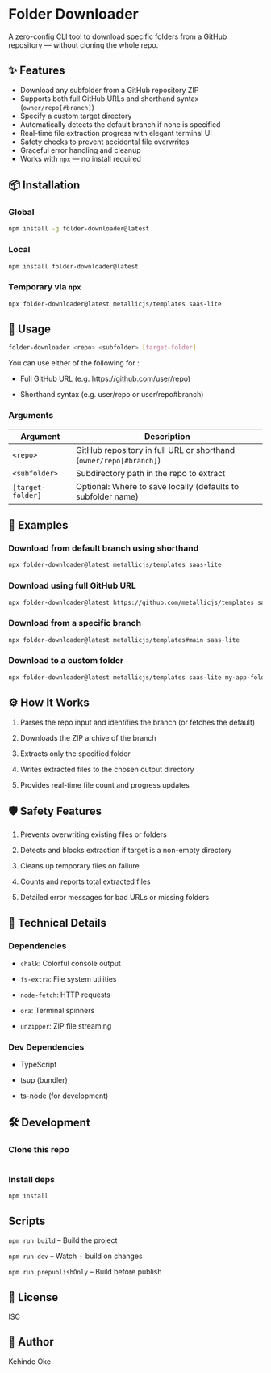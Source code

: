 # Folder Downloader

A zero-config CLI tool to download specific folders from a GitHub repository — without cloning the whole repo.

## ✨ Features

- Download any subfolder from a GitHub repository ZIP
- Supports both full GitHub URLs and shorthand syntax (`owner/repo[#branch]`)
- Specify a custom target directory
- Automatically detects the default branch if none is specified
- Real-time file extraction progress with elegant terminal UI
- Safety checks to prevent accidental file overwrites
- Graceful error handling and cleanup
- Works with `npx` — no install required

## 📦 Installation

### Global

```bash
npm install -g folder-downloader@latest
```

### Local
```bash
npm install folder-downloader@latest

```

### Temporary via `npx`
```bash
npx folder-downloader@latest metallicjs/templates saas-lite
```

## 🚀 Usage
```bash
folder-downloader <repo> <subfolder> [target-folder]

```

You can use either of the following for <repo>:

 - Full GitHub URL (e.g. https://github.com/user/repo)

 - Shorthand syntax (e.g. user/repo or user/repo#branch)

### Arguments

| Argument          | Description                                                        |
| ----------------- | ------------------------------------------------------------------ |
| `<repo>`          | GitHub repository in full URL or shorthand (`owner/repo[#branch]`) |
| `<subfolder>`     | Subdirectory path in the repo to extract                           |
| `[target-folder]` | Optional: Where to save locally (defaults to subfolder name)       |


## 📘 Examples
### Download from default branch using shorthand
```bash
npx folder-downloader@latest metallicjs/templates saas-lite

```
### Download using full GitHub URL
```bash
npx folder-downloader@latest https://github.com/metallicjs/templates saas-lite

```

### Download from a specific branch
```bash
npx folder-downloader@latest metallicjs/templates#main saas-lite

```
### Download to a custom folder
```bash
npx folder-downloader@latest metallicjs/templates saas-lite my-app-folder

```

## ⚙️ How It Works
 1. Parses the repo input and identifies the branch (or fetches the default)

 2. Downloads the ZIP archive of the branch

 3. Extracts only the specified folder

 4. Writes extracted files to the chosen output directory

 5. Provides real-time file count and progress updates

 ## 🛡️ Safety Features
 1. Prevents overwriting existing files or folders

 2. Detects and blocks extraction if target is a non-empty directory

 3. Cleans up temporary files on failure

 4. Counts and reports total extracted files

 5. Detailed error messages for bad URLs or missing folders

 ## 🔧 Technical Details
### Dependencies
 - `chalk`: Colorful console output

 - `fs-extra`: File system utilities

 - `node-fetch`: HTTP requests

 - `ora`: Terminal spinners

 - `unzipper`: ZIP file streaming

### Dev Dependencies
 - TypeScript

 - tsup (bundler)

 - ts-node (for development)


 ## 🛠 Development

 ### Clone this repo
```git clone https://github.com/yourusername/folder-downloader.git
```
### Install deps
```cd folder-downloader
npm install
```


## Scripts
`npm run build` – Build the project

`npm run dev` – Watch + build on changes

`npm run prepublishOnly` – Build before publish

## 📄 License
ISC

## 👤 Author
Kehinde Oke